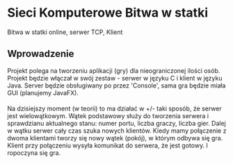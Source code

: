 # Sieci Komputerowe Bitwa w statki
Bitwa w statki online, serwer TCP, Klient

## Wprowadzenie

Projekt polega na tworzeniu aplikacji (gry) dla nieograniczonej ilości osób.
Projekt będzie włączał w swój zestaw - serwer w języku C i klient w języku Java. Server będzie
obsługiwany po przez 'Console', sama gra będzie miała GUI (planujemy JavaFX).
####
Na dzisiejszy moment (w teorii) to ma działać w +/- taki sposób, że 
serwer jest wielowątkowym. Wątek podstawowy służy do tworzenia serwera i sprawdzianu aktualnego stanu: numer portu, liczba graczy, liczba gier. 
Dalej w wątku serwer cały czas szuka nowych klientów. 
Kiedy mamy połączenie z dwoma klientami tworzy się nowy wątek (pokój), w którym odbywa się gra. 
Klient przy połączeniu wysyła komunikat do serwera, że jest gotowy. I ropoczyna się gra.

